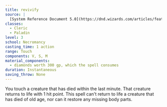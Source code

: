 ```yaml
---
title: revivify
source: |
  [System Reference Document 5.0](https://dnd.wizards.com/articles/features/systems-reference-document-srd)
classes:
  - Cleric
  - Paladin
level: 3
school: Necromancy
casting_time: 1 action
range: Touch
components: V, S, M
material_components:
  - diamonds worth 300 gp, which the spell consumes
duration: Instantaneous
saving_throw: None
---
```


You touch a creature that has died within the last minute. That creature returns to life with 1 hit point. This spell can't return to life a creature that has died of old age, nor can it restore any missing body parts.
